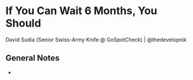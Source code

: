 # If You Can Wait 6 Months, You Should

David Sudia (Senior Swiss-Army Knife @ GoSpotCheck) | @thedevelopnik

## General Notes

-
